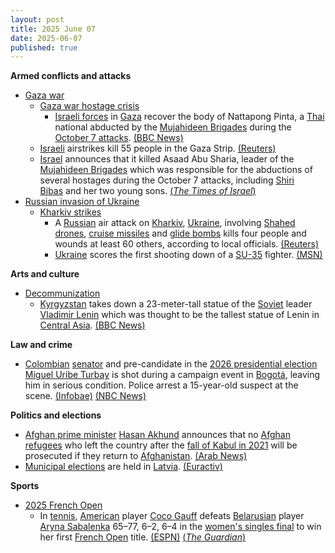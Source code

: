 ```yaml
---
layout: post
title: 2025 June 07
date: 2025-06-07
published: true
---
```



**Armed conflicts and attacks**

* [Gaza war](https://en.wikipedia.org/wiki/Gaza_war "Gaza war")
  + [Gaza war hostage crisis](https://en.wikipedia.org/wiki/Gaza_war_hostage_crisis "Gaza war hostage crisis")
    - [Israeli forces](https://en.wikipedia.org/wiki/Israel_Defense_Forces "Israel Defense Forces") in [Gaza](https://en.wikipedia.org/wiki/Gaza_Strip "Gaza Strip") recover the body of Nattapong Pinta, a [Thai](https://en.wikipedia.org/wiki/Thailand "Thailand") national abducted by the [Mujahideen Brigades](https://en.wikipedia.org/wiki/Mujahideen_Brigades "Mujahideen Brigades") during the [October 7 attacks](https://en.wikipedia.org/wiki/October_7_attacks "October 7 attacks"). [(BBC News)](https://www.bbc.com/news/articles/cev4l7kxdllo)
  + [Israeli](https://en.wikipedia.org/wiki/Israel "Israel") airstrikes kill 55 people in the Gaza Strip. [(Reuters)](https://www.reuters.com/world/asia-pacific/israeli-military-retrieves-body-thai-hostage-gaza-defence-minister-says-2025-06-07/)
  + [Israel](https://en.wikipedia.org/wiki/Israel "Israel") announces that it killed Asaad Abu Sharia, leader of the [Mujahideen Brigades](https://en.wikipedia.org/wiki/Mujahideen_Brigades "Mujahideen Brigades") which was responsible for the abductions of several hostages during the October 7 attacks, including [Shiri Bibas](https://en.wikipedia.org/wiki/Kidnapping_and_killing_of_the_Bibas_family "Kidnapping and killing of the Bibas family") and her two young sons. [(*The Times of Israel*)](https://www.timesofisrael.com/heads-of-terror-group-that-abducted-and-murdered-bibas-family-killed-by-idf/)
* [Russian invasion of Ukraine](https://en.wikipedia.org/wiki/Russian_invasion_of_Ukraine "Russian invasion of Ukraine")
  + [Kharkiv strikes](https://en.wikipedia.org/wiki/Kharkiv_strikes_%282022%E2%80%93present%29 "Kharkiv strikes (2022–present)")
    - A [Russian](https://en.wikipedia.org/wiki/Russian_Armed_Forces "Russian Armed Forces") air attack on [Kharkiv](https://en.wikipedia.org/wiki/Kharkiv "Kharkiv"), [Ukraine](https://en.wikipedia.org/wiki/Ukraine "Ukraine"), involving [Shahed drones](https://en.wikipedia.org/wiki/Shahed_drones "Shahed drones"), [cruise missiles](https://en.wikipedia.org/wiki/Cruise_missile "Cruise missile") and [glide bombs](https://en.wikipedia.org/wiki/Glide_bomb "Glide bomb") kills four people and wounds at least 60 others, according to local officials. [(Reuters)](https://www.reuters.com/world/europe/russian-attack-ukraines-kharkiv-kills-three-wounds-22-mayor-says-2025-06-07/)
    - [Ukraine](https://en.wikipedia.org/wiki/Ukraine "Ukraine") scores the first shooting down of a [SU-35](https://en.wikipedia.org/wiki/SU-35 "SU-35") fighter. [(MSN)](https://www.msn.com/en-ie/news/other/ukrainian-air-force-shoots-down-russian-su-35-fighter-jet-in-kursk-region/ar-AA1Ghj0b)

**Arts and culture**

* [Decommunization](https://en.wikipedia.org/wiki/Decommunization "Decommunization")
  + [Kyrgyzstan](https://en.wikipedia.org/wiki/Kyrgyzstan "Kyrgyzstan") takes down a 23-meter-tall statue of the [Soviet](https://en.wikipedia.org/wiki/Soviet_Union "Soviet Union") leader [Vladimir Lenin](https://en.wikipedia.org/wiki/Vladimir_Lenin "Vladimir Lenin") which was thought to be the tallest statue of Lenin in [Central Asia](https://en.wikipedia.org/wiki/Central_Asia "Central Asia"). [(BBC News)](https://www.bbc.com/news/articles/c201yy6gknpo)

**Law and crime**

* [Colombian](https://en.wikipedia.org/wiki/Colombia "Colombia") [senator](https://en.wikipedia.org/wiki/Senate_of_Colombia "Senate of Colombia") and pre-candidate in the [2026 presidential election](https://en.wikipedia.org/wiki/2026_Colombian_presidential_election "2026 Colombian presidential election") [Miguel Uribe Turbay](https://en.wikipedia.org/wiki/Miguel_Uribe_Turbay "Miguel Uribe Turbay") is shot during a campaign event in [Bogotá](https://en.wikipedia.org/wiki/Bogot%C3%A1 "Bogotá"), leaving him in serious condition. Police arrest a 15-year-old suspect at the scene. [(Infobae)](https://www.infobae.com/colombia/2025/06/07/atentado-miguel-uribe-turbay-capturaron-dos-presuntos-implicados-en-el-atentado-contra-el-precandidato-presidencial/) [(NBC News)](https://www.nbcnews.com/world/south-america/miguel-uribe-leader-colombian-right-opposition-shot-bogota-rcna211674)

**Politics and elections**

* [Afghan prime minister](https://en.wikipedia.org/wiki/Prime_Minister_of_Afghanistan "Prime Minister of Afghanistan") [Hasan Akhund](https://en.wikipedia.org/wiki/Hasan_Akhund "Hasan Akhund") announces that no [Afghan refugees](https://en.wikipedia.org/wiki/Afghan_refugees "Afghan refugees") who left the country after the [fall of Kabul in 2021](https://en.wikipedia.org/wiki/Fall_of_Kabul_%282021%29 "Fall of Kabul (2021)") will be prosecuted if they return to [Afghanistan](https://en.wikipedia.org/wiki/Afghanistan "Afghanistan"). [(Arab News)](https://www.arabnews.com/node/2603723/world)
* [Municipal elections](https://en.wikipedia.org/wiki/2025_Latvian_municipal_elections "2025 Latvian municipal elections") are held in [Latvia](https://en.wikipedia.org/wiki/Latvia "Latvia"). [(Euractiv)](https://www.euractiv.com/section/politics/news/latvian-municipal-elections-show-increasing-political-fragmentation/)

**Sports**

* [2025 French Open](https://en.wikipedia.org/wiki/2025_French_Open "2025 French Open")
  + In [tennis](https://en.wikipedia.org/wiki/Tennis "Tennis"), [American](https://en.wikipedia.org/wiki/Tennis_in_the_United_States "Tennis in the United States") player [Coco Gauff](https://en.wikipedia.org/wiki/Coco_Gauff "Coco Gauff") defeats [Belarusian](https://en.wikipedia.org/wiki/Belarus "Belarus") player [Aryna Sabalenka](https://en.wikipedia.org/wiki/Aryna_Sabalenka "Aryna Sabalenka") 65–77, 6–2, 6–4 in the [women's singles final](https://en.wikipedia.org/wiki/2025_French_Open_%E2%80%93_Women%27s_singles "2025 French Open – Women's singles") to win her first [French Open](https://en.wikipedia.org/wiki/French_Open "French Open") title. [(ESPN)](https://www.espn.com/tennis/story/_/id/45470027/coco-gauff-tops-aryna-sabalenka-3-sets-win-french-open) [(*The Guardian*)](https://www.theguardian.com/sport/live/2025/jun/07/aryna-sabalenka-v-coco-gauff-french-open-2025-womens-singles-final-live)
